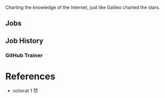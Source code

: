 

Charting the knowledge of the Internet, just like Galileo charted the stars.

## Jobs
## Job History


### GitHub Trainer


# References

* octocat 1 😈

